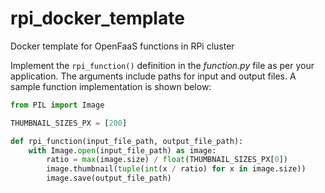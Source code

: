 # rpi_docker_template
Docker template for OpenFaaS functions in RPi cluster

Implement the `rpi_function()` definition in the *function.py* file as per your application. The arguments include paths for input and output files. A sample function implementation is shown below:
```python
from PIL import Image

THUMBNAIL_SIZES_PX = [200]

def rpi_function(input_file_path, output_file_path):
    with Image.open(input_file_path) as image:
        ratio = max(image.size) / float(THUMBNAIL_SIZES_PX[0])
        image.thumbnail(tuple(int(x / ratio) for x in image.size))
        image.save(output_file_path)
```